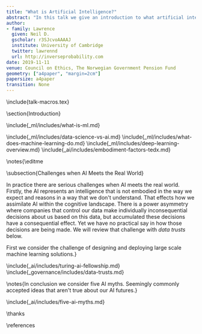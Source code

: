 ```yaml
---
title: "What is Artificial Intelligence?"
abstract: "In this talk we give an introduction to what artificial intelligence technologies are doing today and how they are influencing business and society."
author:
- family: Lawrence
  given: Neil D.
  gscholar: r3SJcvoAAAAJ
  institute: University of Cambridge
  twitter: lawrennd
  url: http://inverseprobability.com
date: 2019-11-11
venue: Council on Ethics, The Norwegian Government Pension Fund
geometry: ["a4paper", "margin=2cm"]
papersize: a4paper
transition: None
---
```


\include{talk-macros.tex}

\section{Introduction}

\include{_ml/includes/what-is-ml.md}


\include{_ml/includes/data-science-vs-ai.md}
\include{_ml/includes/what-does-machine-learning-do.md}
\include{_ml/includes/deep-learning-overview.md}
\include{_ai/includes/embodiment-factors-tedx.md}
<!--include{_data-science/includes/evolved-relationship-society.md}-->
<!--include{_ai/includes/embodiment-and-narrative.md}-->
\notes{\editme 

\subsection{Challenges when AI Meets the Real World}

In practice there are serious challenges when AI meets the real world. Firstly, the AI represents an intelligence that is not embodied in the way we expect and reasons in a way that we don't understand. That effects how we assimilate AI within the cognitive landscape. There is a power asymmetry where companies that control our data make individually inconsequential decisions about us based on this data, but accumulated these decisions have a consequential effect. Yet we have no practical say in how those decisions are being made. We will review that challenge with *data trusts* below.

First we consider the challenge of designing and deploying large scale machine learning solutions.}


\include{_ai/includes/turing-ai-fellowship.md}
\include{_governance/includes/data-trusts.md}

\notes{In conclusion we consider five AI myths. Seemingly commonly accepted ideas that aren't true about our AI futures.}

\include{_ai/includes/five-ai-myths.md}

\thanks

\references

